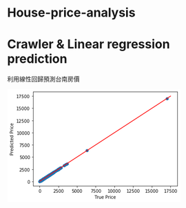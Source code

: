 # House-price-analysis
# Crawler & Linear regression prediction

利用線性回歸預測台南房價



![image](https://github.com/YuXiangWa/House-price-analysis/blob/master/Prediction.png)
